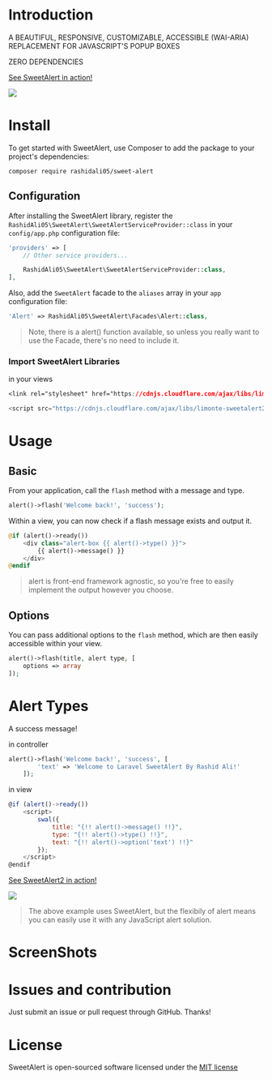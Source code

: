 # Introduction

A BEAUTIFUL, RESPONSIVE, CUSTOMIZABLE, ACCESSIBLE (WAI-ARIA) REPLACEMENT FOR JAVASCRIPT'S POPUP BOXES

ZERO DEPENDENCIES

[See SweetAlert in action!](https://limonte.github.io/sweetalert2/)

![](https://raw.github.com/rashidali05/sweet-alert/master/imgs/intro.png)

# Install

To get started with SweetAlert, use Composer to add the package to your project's dependencies:

```
composer require rashidali05/sweet-alert
```

## Configuration

After installing the SweetAlert library, register the `RashidAli05\SweetAlert\SweetAlertServiceProvider::class` in your `config/app.php` configuration file:

```php
'providers' => [
    // Other service providers...

    RashidAli05\SweetAlert\SweetAlertServiceProvider::class,
],
```

Also, add the `SweetAlert` facade to the `aliases` array in your `app` configuration file:

```php
'Alert' => RashidAli05\SweetAlert\Facades\Alert::class,
```

> Note, there is a alert() function available, so unless you really want to use the Facade, there's no need to include it.

### Import SweetAlert Libraries

in your views

```css
<link rel="stylesheet" href="https://cdnjs.cloudflare.com/ajax/libs/limonte-sweetalert2/6.6.9/sweetalert2.min.css">
```

```javascript
<script src="https://cdnjs.cloudflare.com/ajax/libs/limonte-sweetalert2/6.6.9/sweetalert2.min.js"></script>
```

# Usage

## Basic

From your application, call the `flash` method with a message and type.

```php
alert()->flash('Welcome back!', 'success');
```

Within a view, you can now check if a flash message exists and output it.

```php
@if (alert()->ready())
    <div class="alert-box {{ alert()->type() }}">
        {{ alert()->message() }}
    </div>
@endif
```

> alert is front-end framework agnostic, so you're free to easily implement the output however you choose.

## Options

You can pass additional options to the `flash` method, which are then easily accessible within your view.

```php
alert()->flash(title, alert type, [
    options => array
]);
```

# Alert Types

A success message!

in controller

```php
alert()->flash('Welcome back!', 'success', [
        'text' => 'Welcome to Laravel SweetAlert By Rashid Ali!'
    ]);
```

in view

```javascript
@if (alert()->ready())
    <script>
        swal({
            title: "{!! alert()->message() !!}",
            type: "{!! alert()->type() !!}",
            text: "{!! alert()->option('text') !!}"
        });
    </script>
@endif
```

[See SweetAlert2 in action!](https://limonte.github.io/sweetalert2/)

![](https://raw.github.com/limonte/sweetalert2/master/assets/sweetalert2.gif)

> The above example uses SweetAlert, but the flexibily of alert means you can easily use it with any JavaScript alert solution.

# ScreenShots

# Issues and contribution

Just submit an issue or pull request through GitHub. Thanks!

# License

SweetAlert is open-sourced software licensed under the [MIT license](http://opensource.org/licenses/MIT)

